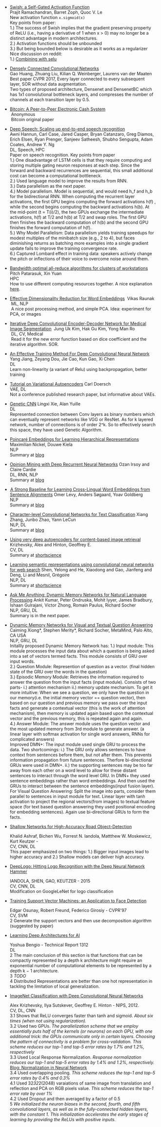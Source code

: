 - [Swish: a Self-Gated Activation Function](https://arxiv.org/abs/1710.05941) <br>
  Prajit Ramachandran, Barret Zoph, Quoc V. Le <br>
  New activation function `x.sigmoid(x)` <br> Key points from paper: <br>
  1.) The success of Swish implies that the gradient preserving property of ReLU (i.e., having a derivative of 1 when x > 0) may no longer be a distinct advantage in modern architectures.<br>
  2.) Activation functions should be unbounded<br>
  3.) But being bounded below is desirable as it works as a regularizer<br>
  Nice discussion on reddit: <br>
  1.) [Combining with selu](https://www.reddit.com/r/MachineLearning/comments/773epu/r_swish_a_selfgated_activation_function_google/doj24ps/) <br>
- [Densely Connected Convolutional Networks](https://arxiv.org/pdf/1608.06993.pdf) <br>
  Gao Huang, Zhuang Liu, Kilian Q. Weinberger, Laurens van der Maaten <br>
  Best paper CVPR 2017, Every layer connected to every subsequent layer, SOR without data augmentation. <br>
  Two types of proposed architecture, Densenet and DensenetBC which has 1x1 convolutional bottleneck layers, and compresses the number of channels at each transition layer by 0.5. <br>

- [Bitcoin: A Peer-to-Peer Electronic Cash System ](https://bitcoin.org/en/bitcoin-paper) <br>
  Anonymous <br>
  Bitcoin original paper<br>
  
- [Deep Speech: Scaling up end-to-end speech recognition](https://arxiv.org/abs/1412.5567) <br>
  Awni Hannun, Carl Case, Jared Casper, Bryan Catanzaro, Greg Diamos, Erich Elsen, Ryan Prenger, Sanjeev Satheesh, Shubho Sengupta, Adam Coates, Andrew Y. Ng <br>
  DL, Speech, HPC <br>
  Paper on speech recognition. Key points from paper<br>
  1.) One disadvantage of LSTM cells is that they require computing and storing multiple gating neuron responses at each step. Since the forward and backward recurrences are sequential, this small additional cost can become a computational bottleneck.<br>
  2.) Used language model to improve the results from RNN. <br>
  3.) Data parallelism as the next paper.<br>
  4.) Model parallelism. Model is sequential, and would need h_f and h_b for the bidirectional RNN. When computing the recurrent layer activations, the first GPU begins computing the forward activations h(f) , while the second begins computing the backward activations h(b). At the mid-point (t = T(i)/2), the two GPUs exchange the intermediate activations, h(f) at T/2 and h(b) at T/2 and swap roles. The first GPU then finishes the backward computation of h(b) and the second GPU finishes the forward computation of h(f).<br>
  5.) Why Model Parallelism: Data parallelism yields training speedups for modest multiples of the minibatch size (e.g., 2 to 4), but faces diminishing returns as batching more examples into a single gradient update fails to improve the training convergence rate.<br>
  6.) Captured Lombard effect in training data: speakers actively change the pitch or inflections of their voice to overcome noise around them.

- [Bandwidth optimal all-reduce algorithms for clusters of workstations](http://www.sciencedirect.com/science/article/pii/S0743731508001767) <br>
  Pitch Patarasuk, Xin Yuan <br>
  HPC <br>
  How to use different computing resources together. A nice explanation [here](http://research.baidu.com/bringing-hpc-techniques-deep-learning/).

- [Effective Dimensionality Reduction for Word Embeddings](https://arxiv.org/abs/1708.03629)
  Vikas Raunak<br>
  ML, NLP<br>
  A nice post processing method, and simple PCA. Idea: experiment for PCA, or images

- [Iterative Deep Convolutional Encoder-Decoder Network for Medical Image Segmentation](https://arxiv.org/abs/1708.03431)
  Jung Uk Kim, Hak Gu Kim, Yong Man Ro<br>
  DL, CV, Medical<br>
  Read it for the new error function based on dice coefficient and the iterative algorithm. SOR. 

- [An Effective Training Method For Deep Convolutional Neural Network](https://arxiv.org/abs/1708.01666)
  Yang Jiang, Zeyang Dou, Jie Cao, Kun Gao, Xi Chen <br>
  DL <br>
  Learn non-linearity (a variant of Relu) using backpropagation, better training

- [Tutorial on Variational Autoencoders](https://arxiv.org/pdf/1606.05908.pdf)
  Carl Doersch <br>
  VAE, DL <br>
  Not a conference published research paper, but informative about VAEs.

- [Genetic CNN](https://arxiv.org/abs/1703.01513)
  Lingxi Xie, Alan Yuille <br>
  DL <br>
  Represented connection between Conv layers as binary numbers which can eventually represent networks like VGG or ResNet. As for k layered network, number of connections is of order 2^k. So to effectively search this space, they have used Genetic Algorithm.

- [Poincaré Embeddings for Learning Hierarchical Representations](https://arxiv.org/abs/1705.08039)
  Maximilian Nickel, Douwe Kiela <br>
  NLP <br/>
  Summary at [blog](https://medium.com/towards-data-science/facebook-research-just-published-an-awesome-paper-on-learning-hierarchical-representations-34e3d829ede7)

- [Opinion Mining with Deep Recurrent Neural Networks](https://www.cs.cornell.edu/~oirsoy/files/emnlp14drnt.pdf)
  Ozan Irsoy and Claire Cardie <br>
  DL, RNN, NLP <br>
  Summary at [blog](https://medium.com/towards-data-science/paper-summary-opinion-mining-with-deep-recurrent-neural-networks-1fa791098fa5)

- [ A Strong Baseline for Learning Cross-Lingual Word Embeddings from Sentence Alignments](https://arxiv.org/abs/1608.05426)
  Omer Levy, Anders Søgaard, Yoav Goldberg <br>
  NLP <br/>
  Summary at [blog](https://medium.com/towards-data-science/cross-lingual-word-embeddings-what-they-are-af7987df6670)

- [Character-level Convolutional Networks for Text Classification](https://arxiv.org/abs/1509.01626)
  Xiang Zhang, Junbo Zhao, Yann LeCun <br>
  NLP, DL <br/>
  Summary at [blog](https://medium.com/@nishantnikhil/paper-summary-character-level-convolutional-networks-for-text-classification-6edf86e65106)

- [Using very deep autoencoders for content-based image retrieval](http://www.cs.toronto.edu/~fritz/absps/esann-deep-final.pdf)
  Krizhevsky, Alex and Hinton, Geoffrey E. <br>
  CV, DL <br/>
  Summary at [shortscience](http://www.shortscience.org/paper?bibtexKey=conf/esann/KrizhevskyH11#nishnik)

- [Learning semantic representations using convolutional neural networks for web search](https://pdfs.semanticscholar.org/8478/c0f46dd30ef7f4052145983d6d315c2e1f17.pdf)
  Shen, Yelong and He, Xiaodong and Gao, Jianfeng and Deng, Li and Mesnil, Grégoire <br>
  NLP, DL <br/>
  Summary at [shortscience](http://www.shortscience.org/paper?bibtexKey=conf/www/ShenHGDM14#nishnik)

- [Ask Me Anything: Dynamic Memory Networks for Natural Language Processing](https://arxiv.org/pdf/1506.07285v5.pdf)
  Ankit Kumar, Peter Ondruska, Mohit Iyyer, James Bradbury, Ishaan Gulrajani, Victor Zhong, Romain Paulus, Richard Socher <br>
  NLP, GRU, DL<br>
  Summary is in the next paper.

- [Dynamic Memory Networks for Visual and Textual Question Answering](https://arxiv.org/abs/1603.01417)
  Caiming Xiong*, Stephen Merity*, Richard Socher, MetaMind, Palo Alto, CA USA<br>
  NLP, GRU, DL<br>
  Initallly proposed Dynamic Memory Network has:
  1.) Input module: This module processes the input data about which a question is being asked into a set of vectors termed facts. This module consists of GRU over input words.<br>
  2.) Question Module: Represention of question as a vector. (final hidden state of the GRU over the words in the question)<br>
  3.) Episodic Memory Module: Retrieves the information required to answer the question from the input facts (input module). Consists of two parts- i.) attention mechanism ii.) memory update mechanism. To get it more intuitive: When we see a question, we only have the question in our memory(i.e. the initial memory vector == question vector), then based on our question and previous memory we pass over the input facts and generate a contextual vector (this is the work of attention mechanism), then memory is updated again based upon the contextual vector and the previous memory, this is repeated again and again.<br>
  4.) Answer Module: The answer module uses the question vector and the most updated memory from 3rd module to generate answer. (a linear layer with softmax activation for single word answers, RNNs for complicated answers)<br>
  Improved DMN+:
  The input module used single GRU to process the data. Two shortcomings: i.) The GRU only allows sentences to have context from sentences before them, but not after them. This prevents information propagation from future sentences. Therfore bi-directional GRUs were used in DMN+. ii.) the supporting sentences may be too far away from each other on a word level to allow for these distant sentences to interact through the word level GRU. In DMN+ they used sentence embeddings rather than word embeddings. And then used the GRUs to interact between the sentence embeddings(input fusion layer).
  For Visual Question Answering:
  Split the image into parts, consider them parallel to sentences in input module for text. Linear layer with tanh activation to project the regional vectors(from images) to textual feature space (for text based question answering they used positional encoding for embedding sentences). Again use bi-directional GRUs to form the facts.


- [Shallow Networks for High-Accuracy Road Object-Detection](https://arxiv.org/pdf/1606.01561v1.pdf)

  Khalid Ashraf, Bichen Wu, Forrest N. Iandola, Mattthew W. Moskewicz, Kurt Keutzer - <br>
  CV, CNN, DL<br>
  This paper emphasized on two things: 1.) Bigger input images lead to higher accuracy and 2.) Shallow models can deliver high accuracy.<br>

- [DeepLogo: Hitting Logo Recognition with the Deep Neural Network Hammer](https://arxiv.org/pdf/1510.02131v1.pdf)

  IANDOLA, SHEN, GAO, KEUTZER - 2015<br>
  CV, CNN, DL<br>
  Modification on GoogleLeNet for logo classification<br>

- [Training Support Vector Machines: an Application to Face Detection](http://web.mit.edu/rfreund/www/10.1.1.9.6021.pdf)

  Edgar Osunay, Robert Freund, Federico Girosiy - CVPR'97<br>
  CV, SVM<br>
  2 Generate the support vectors and then use decomposition algorithm (suggested by paper)<br>

- [Learning Deep Architectures for AI](http://papers.nips.cc/paper/4824-imagenet-classification-with-deep-convolutional-neural-networks.pdf)

  Yoshua Bengio - Technical Report 1312 <br>
  DL<br>
  2 The main conclusion of this section is that functions that can be compactly represented by a depth k architecture might require an exponential number of computational elements to be represented by a depth k − 1 architecture.<br>
  3 *TODO*<br>
  4 Distributed Representations are better than one hot representation in tackling the limitation of local generalization.<br>

- [ImageNet Classification with Deep Convolutional Neural Networks](http://papers.nips.cc/paper/4824-imagenet-classification-with-deep-convolutional-neural-networks.pdf)
  
  Alex Krizhevsky, Ilya Sutskever, Geoffrey E. Hinton - NIPS, 2012.<br>
  CV, DL, CNN<br/>
  3.1 Shows that ReLU converges faster than tanh and sigmoid. *About six times (when not using regularization).<br>*
  3.2 Used two GPUs. *The parallelization scheme that we employ essentially puts half of the kernels (or neurons) on each GPU, with one additional trick: the GPUs communicate only in certain layers. Choosing the pattern of connectivity is a problem for cross-validation. This scheme reduces our top-1 and top-5 error rates by 1.7% and 1.2%, respectively*<br>
  3.3 Used Local Response Normalization. *Response normalization reduces our top-1 and top-5 error rates by 1.4% and 1.2%, respectively.* [Blog: Normalization in Neural Network](http://yeephycho.github.io/2016/08/03/Normalizations-in-neural-networks/)<br>
  3.4 Used overlapping pooling. *This scheme reduces the top-1 and top-5 error rates by 0.4% and 0.3%*<br>
  4.1 Used 32*32*2(2048) varaiations of same image from translation and reflection and PCA on RGB pixels value. *This scheme reduces the top-1 error rate by over 1%*<br>
  4.2 Used Dropout and then averaged by a factor of 0.5<br>
  5 *We initialized the neuron biases in the second, fourth, and fifth convolutional layers, as well as in the fully-connected hidden layers, with the constant 1. This initialization accelerates the early stages of learning by providing the ReLUs with positive inputs.*<br>
  
